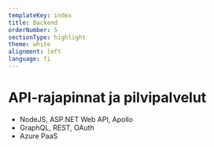 ```yaml
---
templateKey: index
title: Backend
orderNumber: 5
sectionType: highlight
theme: white
alignment: left
language: fi
---
```

# API-rajapinnat ja pilvipalvelut

* NodeJS, ASP.NET Web API, Apollo
* GraphQL, REST, OAuth
* Azure PaaS

